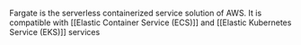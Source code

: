 Fargate is the serverless containerized service solution of AWS.
It is compatible with [[Elastic Container Service (ECS)]] and [[Elastic Kubernetes Service (EKS)]] services